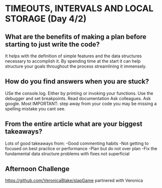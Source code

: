 # TIMEOUTS, INTERVALS AND LOCAL STORAGE (Day 4/2)

## What are the benefits of making a plan before starting to just write the code?
It helps with the definition of simple features and the data structures necessary to accomplish it.
By spending time at the start it can help structure your goals throughout the process streamlining it immensely.

## How do you find answers when you are stuck?
USe the console.log. Either by printing or invoking your functions.
Use the debugger and set breakpoints.
Read documentation
Ask colleagues.
Ask google.
Most IMPORTANT: step away from your code you may be missing a spelling mistake you cant see.

## From the entire article what are your biggest takeaways?
Lots of good takeaways from:
  -Good commenting habits
  -Not getting to focused on best practice or performance
  -Plan but do not over plan
  -Fix the fundamental data structure problems with fixes not superficial

## Afternoon Challenge
https://github.com/VeronicaBlake/slapGame
partnered with Veronica